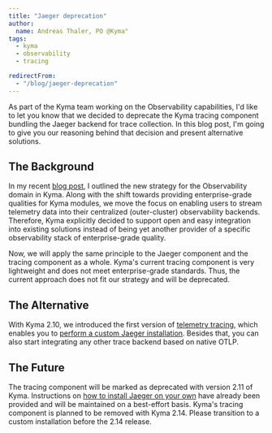 ```yaml
---
title: "Jaeger deprecation"
author:
  name: Andreas Thaler, PO @Kyma"
tags:
  - kyma
  - observability
  - tracing

redirectFrom:
  - "/blog/jaeger-deprecation"
---
```


As part of the Kyma team working on the Observability capabilities, I'd like to let you know that we decided to deprecate the Kyma tracing component bundling the Jaeger backend for trace collection. In this blog post, I'm going to give you our reasoning behind that decision and present alternative solutions.

## The Background

In my recent [blog post](https://kyma-project.io/blog/2022/9/21/observability-strategy/), I outlined the new strategy for the Observability domain in Kyma. Along with the shift towards providing enterprise-grade qualities for Kyma modules, we move the focus on enabling users to stream telemetry data into their centralized (outer-cluster) observability backends. Therefore, Kyma explicitly decided to support open and easy integration into existing solutions instead of being yet another provider of a specific observability stack of enterprise-grade quality.

Now, we will apply the same principle to the Jaeger component and the tracing component as a whole. Kyma's current tracing component is very lightweight and does not meet enterprise-grade standards. Thus, the current approach does not fit our strategy and will be deprecated.

## The Alternative

With Kyma 2.10, we introduced the first version of [telemetry tracing](https://github.com/kyma-project/kyma/blob/release-2.10/docs/01-overview/main-areas/telemetry/telemetry-03-traces.md), which enables you to [perform a custom Jaeger installation](https://github.com/kyma-project/examples/tree/main/jaeger). Besides that, you can also start integrating any other trace backend based on native OTLP.

## The Future

The tracing component will be marked as deprecated with version 2.11 of Kyma. 
Instructions on [how to install Jaeger on your own](https://github.com/kyma-project/examples/tree/main/jaeger) have already been provided and will be maintained on a best-effort basis. Kyma's tracing component is planned to be removed with Kyma 2.14. Please transition to a custom installation before the 2.14 release.
